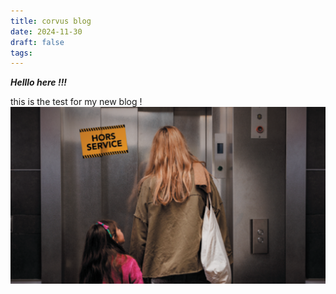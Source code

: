```yaml
--- 
title: corvus blog
date: 2024-11-30
draft: false 
tags: 
---
```

***Helllo here !!!***

this is the test for my new blog
!![Image Description](/images/Visuel%20pour%20email.png)
